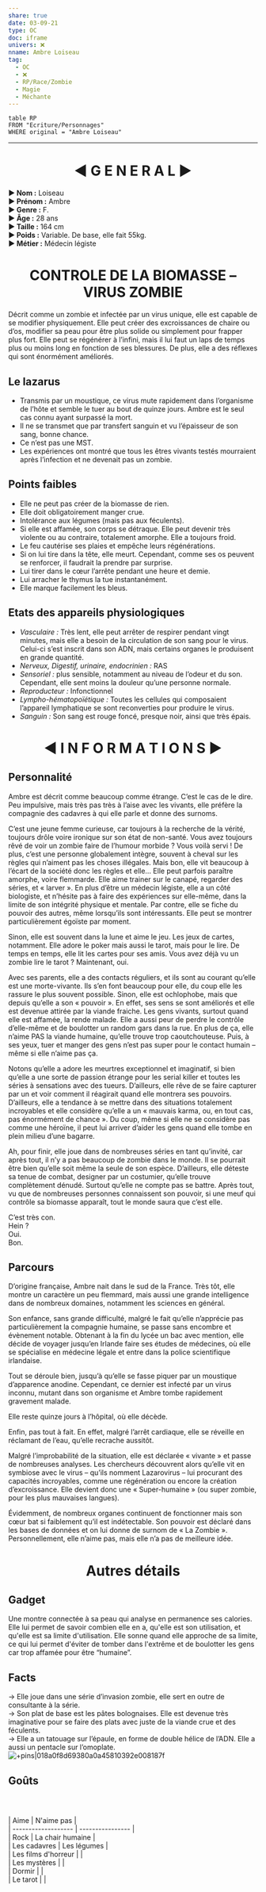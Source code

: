 ```yaml
---  
share: true  
date: 03-09-21  
type: OC  
doc: iframe  
univers: ❌  
nname: Ambre Loiseau  
tag:  
  - OC  
  - ❌  
  - RP/Race/Zombie  
  - Magie  
  - Méchante  
---  
```

```dataview  
table RP  
FROM "Ecriture/Personnages"  
WHERE original = "Ambre Loiseau"   
 ```  
---  
  
<h1 align="center"> ◄ G E N E R A L ►</h1>  
  
**► Nom :** Loiseau  
**► Prénom :** Ambre  
**► Genre :** F.  
**► Âge :** 28 ans  
**► Taille :** 164 cm  
**► Poids :** Variable. De base, elle fait 55kg.  
**► Métier :** Médecin légiste  
  
<h1 align="center">CONTROLE DE LA BIOMASSE – VIRUS ZOMBIE</h1>  
Décrit comme un zombie et infectée par un virus unique, elle est capable de se modifier physiquement. Elle peut créer des excroissances de chaire ou d’os, modifier sa peau pour être plus solide ou simplement pour frapper plus fort. Elle peut se régénérer à l’infini, mais il lui faut un laps de temps plus ou moins long en fonction de ses blessures. De plus, elle a des réflexes qui sont énormément améliorés.  
  
## Le lazarus  
- Transmis par un moustique, ce virus mute rapidement dans l’organisme de l’hôte et semble le tuer au bout de quinze jours. Ambre est le seul cas connu ayant surpassé la mort.  
- Il ne se transmet que par transfert sanguin et vu l’épaisseur de son sang, bonne chance.  
- Ce n’est pas une MST.  
- Les expériences ont montré que tous les êtres vivants testés mourraient après l’infection et ne devenait pas un zombie.   
  
## Points faibles  
- Elle ne peut pas créer de la biomasse de rien.  
- Elle doit obligatoirement manger crue.  
- Intolérance aux légumes (mais pas aux féculents).  
- Si elle est affamée, son corps se détraque. Elle peut devenir très violente ou au contraire, totalement amorphe. Elle a toujours froid.  
- Le feu cautérise ses plaies et empêche leurs régénérations.  
- Si on lui tire dans la tête, elle meurt. Cependant, comme ses os peuvent se renforcer, il faudrait la prendre par surprise.  
- Lui tirer dans le cœur l’arrête pendant une heure et demie.  
- Lui arracher le thymus la tue instantanément.  
- Elle marque facilement les bleus.  
  
## Etats des appareils physiologiques  
- *Vasculaire :* Très lent, elle peut arrêter de respirer pendant vingt minutes, mais elle a besoin de la circulation de son sang pour le virus. Celui-ci s’est inscrit dans son ADN, mais certains organes le produisent en grande quantité.  
- *Nerveux, Digestif, urinaire, endocrinien :* RAS  
- *Sensoriel :* plus sensible, notamment au niveau de l’odeur et du son. Cependant, elle sent moins la douleur qu’une personne normale.  
- *Reproducteur :* Infonctionnel  
- *Lympho-hématopoïétique :* Toutes les cellules qui composaient l’appareil lymphatique se sont reconverties pour produire le virus.  
- *Sanguin :* Son sang est rouge foncé, presque noir, ainsi que très épais.  
  
<h1 align=center>◄ I N F O R M A T I O N S ►</h1>  
  
## Personnalité  
Ambre est décrit comme beaucoup comme étrange. C’est le cas de le dire. Peu impulsive, mais très pas très à l’aise avec les vivants, elle préfère la compagnie des cadavres à qui elle parle et donne des surnoms.  
  
C’est une jeune femme curieuse, car toujours à la recherche de la vérité, toujours drôle voire ironique sur son état de non-santé. Vous avez toujours rêvé de voir un zombie faire de l’humour morbide ? Vous voilà servi ! De plus, c’est une personne globalement intègre, souvent à cheval sur les règles qui n’aiment pas les choses illégales. Mais bon, elle vit beaucoup à l’écart de la société donc les règles et elle… Elle peut parfois paraître amorphe, voire flemmarde. Elle aime trainer sur le canapé, regarder des séries, et « larver ». En plus d’être un médecin légiste, elle a un côté biologiste, et n’hésite pas à faire des expériences sur elle-même, dans la limite de son intégrité physique et mentale. Par contre, elle se fiche du pouvoir des autres, même lorsqu’ils sont intéressants. Elle peut se montrer particulièrement égoïste par moment.  
  
Sinon, elle est souvent dans la lune et aime le jeu. Les jeux de cartes, notamment. Elle adore le poker mais aussi le tarot, mais pour le lire. De temps en temps, elle lit les cartes pour ses amis. Vous avez déjà vu un zombie lire le tarot ? Maintenant, oui.  
  
Avec ses parents, elle a des contacts réguliers, et ils sont au courant qu’elle est une morte-vivante. Ils s’en font beaucoup pour elle, du coup elle les rassure le plus souvent possible. Sinon, elle est ochlophobe, mais que depuis qu’elle a son « pouvoir ». En effet, ses sens se sont améliorés et elle est devenue attirée par la viande fraiche. Les gens vivants, surtout quand elle est affamée, la rende malade. Elle a aussi peur de perdre le contrôle d’elle-même et de boulotter un random gars dans la rue. En plus de ça, elle n’aime PAS la viande humaine, qu’elle trouve trop caoutchouteuse. Puis, à ses yeux, tuer et manger des gens n’est pas super pour le contact humain – même si elle n’aime pas ça.  
  
Notons qu’elle a adore les meurtres exceptionnel et imaginatif, si bien qu’elle a une sorte de passion étrange pour les serial killer et toutes les séries à sensations avec des tueurs. D’ailleurs, elle rêve de se faire capturer par un et voir comment il réagirait quand elle montrera ses pouvoirs. D’ailleurs, elle a tendance à se mettre dans des situations totalement incroyables et elle considère qu’elle a un « mauvais karma, ou, en tout cas, pas énormément de chance ». Du coup, même si elle ne se considère pas comme une héroïne, il peut lui arriver d’aider les gens quand elle tombe en plein milieu d’une bagarre.  
  
Ah, pour finir, elle joue dans de nombreuses séries en tant qu’invité, car après tout, il n’y a pas beaucoup de zombie dans le monde. Il se pourrait être bien qu’elle soit même la seule de son espèce. D’ailleurs, elle déteste sa tenue de combat, designer par un costumier, qu’elle trouve complètement dénudé. Surtout qu’elle ne compte pas se battre. Après tout, vu que de nombreuses personnes connaissent son pouvoir, si une meuf qui contrôle sa biomasse apparaît, tout le monde saura que c’est elle.  
  
C’est très con.  
Hein ?  
Oui.  
Bon.  
  
  
## Parcours  
D’origine française, Ambre nait dans le sud de la France. Très tôt, elle montre un caractère un peu flemmard, mais aussi une grande intelligence dans de nombreux domaines, notamment les sciences en général.  
  
Son enfance, sans grande difficulté, malgré le fait qu’elle n’apprécie pas particulièrement la compagnie humaine, se passe sans encombre et évènement notable. Obtenant à la fin du lycée un bac avec mention, elle décide de voyager jusqu’en Irlande faire ses études de médecines, où elle se spécialise en médecine légale et entre dans la police scientifique irlandaise.  
  
Tout se déroule bien, jusqu’à qu’elle se fasse piquer par un moustique d’apparence anodine. Cependant, ce dernier est infecté par un virus inconnu, mutant dans son organisme et Ambre tombe rapidement gravement malade.  
  
Elle reste quinze jours à l’hôpital, où elle décède.  
  
Enfin, pas tout à fait. En effet, malgré l’arrêt cardiaque, elle se réveille en réclamant de l’eau, qu’elle recrache aussitôt.  
  
Malgré l’improbabilité de la situation, elle est déclarée « vivante » et passe de nombreuses analyses. Les chercheurs découvrent alors qu’elle vit en symbiose avec le virus – qu’ils nomment Lazarovirus – lui procurant des capacités incroyables, comme une régénération ou encore la création d’excroissance. Elle devient donc une « Super-humaine » (ou super zombie, pour les plus mauvaises langues).  
  
Évidemment, de nombreux organes continuent de fonctionner mais son cœur bat si faiblement qu’il est indétectable. Son pouvoir est déclaré dans les bases de données et on lui donne de surnom de « La Zombie ». Personnellement, elle n’aime pas, mais elle n’a pas de meilleure idée.  
  
<h1 align=center>Autres détails</h1>  
  
## Gadget  
Une montre connectée à sa peau qui analyse en permanence ses calories. Elle lui permet de savoir combien elle en a, qu'elle est son utilisation, et qu'elle est sa limite d'utilisation. Elle sonne quand elle approche de sa limite, ce qui lui permet d'éviter de tomber dans l'extrême et de boulotter les gens car trop affamée pour être “humaine”.   
  
## Facts  
→ Elle joue dans une série d’invasion zombie, elle sert en outre de consultante à la série.  
→ Son plat de base est les pâtes bolognaises. Elle est devenue très imaginative pour se faire des plats avec juste de la viande crue et des féculents.  
→ Elle a un tatouage sur l’épaule, en forme de double hélice de l’ADN. Elle a aussi un pentacle sur l’omoplate.  
![+pins|018a0f8d69380a0a45810392e008187f](image/018a0f8d69380a0a45810392e008187f.png)  
  
  
  
  
  
  
  
  
  
  
  
  
  
  
  
  
  
  
  
  
## Goûts  
$$~$$  
| Aime                | N'aime pas       |  
| ------------------- | ---------------- |  
| Rock                | La chair humaine |  
| Les cadavres        | Les légumes      |  
| Les films d'horreur |                  |  
| Les mystères        |                  |  
| Dormir              |                  |  
| Le tarot            |                  |  
  
  
